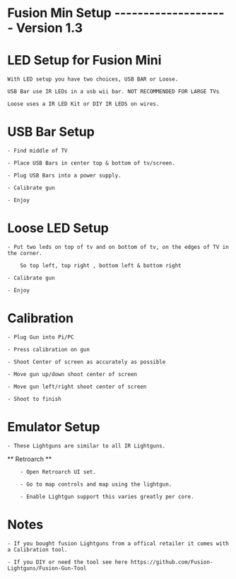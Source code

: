 # Fusion Min Setup -------------------- Version 1.3


# LED Setup for Fusion Mini

    With LED setup you have two choices, USB BAR or Loose.

    USB Bar use IR LEDs in a usb wii bar. NOT RECOMMENDED FOR LARGE TVs

    Loose uses a IR LED Kit or DIY IR LEDS on wires.

# USB Bar Setup

    - Find middle of TV

    - Place USB Bars in center top & bottom of tv/screen.

    - Plug USB Bars into a power supply.

    - Calibrate gun

    - Enjoy

# Loose LED Setup 

    - Put two leds on top of tv and on bottom of tv, on the edges of TV in the corner.
    
        So top left, top right , bottom left & bottom right

    - Calibrate gun
    
    - Enjoy


# Calibration

    - Plug Gun into Pi/PC

    - Press calibration on gun

    - Shoot Center of screen as accurately as possible

    - Move gun up/down shoot center of screen

    - Move gun left/right shoot center of screen

    - Shoot to finish
    
# Emulator Setup 

    - These Lightguns are similar to all IR Lightguns. 
    
**    Retroarch **

        - Open Retroarch UI set.
        
        - Go to map controls and map using the lightgun.
        
        - Enable Lightgun support this varies greatly per core.
              

# Notes


    - If you bought fusion Lightguns from a offical retailer it comes with a Calibration tool. 

    - If you DIY or need the tool see here https://github.com/Fusion-Lightguns/Fusion-Gun-Tool
    
    


